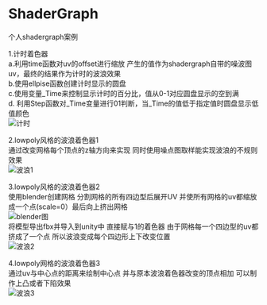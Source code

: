 # ShaderGraph
个人shadergraph案例
  
1.计时着色器  
a.利用time函数对uv的offset进行缩放 产生的值作为shadergraph自带的噪波图uv，最终的结果作为计时的波浪效果    
b.使用ellpise函数创建计时显示的圆盘    
c.使用变量_Time来控制显示计时的百分比，值从0-1对应圆盘显示的空到满  
d. 利用Step函数对_Time变量进行01判断，当_Time的值低于指定值时圆盘显示低值颜色  
![计时](https://github.com/ssssssilver/ShaderGraphs/blob/master/ShaderGraphs/preview/timing.gif)
  
2.lowpoly风格的波浪着色器1  
通过改变网格每个顶点的z轴方向来实现 同时使用噪点图取样能实现波浪的不规则效果  
![波浪1](https://github.com/ssssssilver/ShaderGraph/blob/master/ShaderGraphs/preview/wave1.gif)  
  
3.lowpoly风格的波浪着色器2  
使用blender创建网格 分割网格的所有四边型后展开UV 并使所有网格的uv都缩放成一个点(scale=0）最后向上挤出网格  
![blender图](https://github.com/ssssssilver/ShaderGraph/blob/master/ShaderGraphs/preview/wave2.jpg)    
将模型导出fbx并导入到unity中 直接赋与1的着色器 由于网格每一个四边型的uv都挤成了一个点 所以波浪变成每个四边形上下改变位置  
![波浪2](https://github.com/ssssssilver/ShaderGraph/blob/master/ShaderGraphs/preview/wave2.gif)  
  
4.lowpoly网格的波浪着色器3  
通过uv与中心点的距离来绘制中心点 并与原本波浪着色器改变的顶点相加 可以制作上凸或者下陷效果  
![波浪3](https://github.com/ssssssilver/ShaderGraph/blob/master/ShaderGraphs/preview/wave3.gif)  
